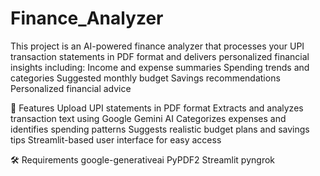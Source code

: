 # Finance_Analyzer
This project is an AI-powered finance analyzer that processes your UPI transaction statements in PDF format and delivers personalized financial insights including:
Income and expense summaries
Spending trends and categories
Suggested monthly budget
Savings recommendations
Personalized financial advice

🚀 Features
Upload UPI statements in PDF format
Extracts and analyzes transaction text using Google Gemini AI
Categorizes expenses and identifies spending patterns
Suggests realistic budget plans and savings tips
Streamlit-based user interface for easy access

🛠️ Requirements
google-generativeai
PyPDF2
Streamlit
pyngrok

